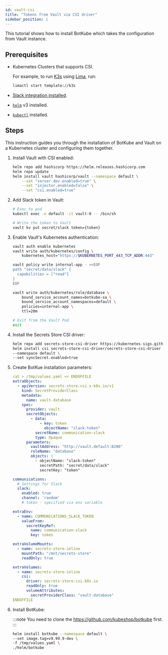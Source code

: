 ```yaml
---
id: vault-csi
title: "Tokens from Vault via CSI driver"
sidebar_position: 1
---
```


This tutorial shows how to install BotKube which takes the configuration from Vault instance.

## Prerequisites

- Kubernetes Clusters that supports CSI.

  For example, to run [K3s](https://k3s.io/) using [Lima](https://github.com/lima-vm/lima), run:

  ```bash
  limactl start template://k3s
  ```

- [Slack integration installed](../../installation/slack/#install-botkube-slack-app-to-your-slack-workspace).
- [`helm`](https://helm.sh/docs/intro/install/) v3 installed.
- [`kubectl`](https://kubernetes.io/docs/tasks/tools/#kubectl) installed.

## Steps

This instruction guides you through the installation of BotKube and Vault on a Kubernetes cluster and configuring them together.

1. Install Vault with CSI enabled:

   ```bash
   helm repo add hashicorp https://helm.releases.hashicorp.com
   helm repo update
   helm install vault hashicorp/vault --namespace default \
       --set "server.dev.enabled=true" \
       --set "injector.enabled=false" \
       --set "csi.enabled=true"
   ```

2. Add Slack token in Vault:

   ```bash
   # Exec to pod
   kubectl exec -n default -it vault-0 -- /bin/sh
   ```

   ```bash
   # Write the token to Vault
   vault kv put secret/slack token={token}
   ```

3. Enable Vault's Kubernetes authentication:

   ```bash
   vault auth enable kubernetes
   vault write auth/kubernetes/config \
       kubernetes_host="https://$KUBERNETES_PORT_443_TCP_ADDR:443"
   ```

   ```bash
   vault policy write internal-app - <<EOF
   path "secret/data/slack" {
     capabilities = ["read"]
   }
   EOF
   ```

   ```bash
   vault write auth/kubernetes/role/database \
       bound_service_account_names=botkube-sa \
       bound_service_account_namespaces=default \
       policies=internal-app \
       ttl=20m
   ```

   ```bash
   # Exit from the Vault Pod
   exit
   ```

4. Install the Secrets Store CSI driver:

   ```bash
   helm repo add secrets-store-csi-driver https://kubernetes-sigs.github.io/secrets-store-csi-driver/charts
   helm install csi secrets-store-csi-driver/secrets-store-csi-driver \
   --namespace default \
   --set syncSecret.enabled=true
   ```

5. Create BotKue installation parameters:

   ```yaml
   cat > /tmp/values.yaml << ENDOFFILE
   extraObjects:
     - apiVersion: secrets-store.csi.x-k8s.io/v1
       kind: SecretProviderClass
       metadata:
         name: vault-database
       spec:
         provider: vault
         secretObjects:
           - data:
               - key: token
                 objectName: "slack-token"
             secretName: communication-slack
             type: Opaque
         parameters:
           vaultAddress: "http://vault.default:8200"
           roleName: "database"
           objects: |
             - objectName: "slack-token"
               secretPath: "secret/data/slack"
               secretKey: "token"

   communications:
     # Settings for Slack
     slack:
       enabled: true
       channel: 'random'
       # token - specified via env variable

   extraEnv:
     - name: COMMUNICATIONS_SLACK_TOKEN
       valueFrom:
         secretKeyRef:
           name: communication-slack
           key: token

   extraVolumeMounts:
     - name: secrets-store-inline
       mountPath: "/mnt/secrets-store"
       readOnly: true

   extraVolumes:
     - name: secrets-store-inline
       csi:
         driver: secrets-store.csi.k8s.io
         readOnly: true
         volumeAttributes:
           secretProviderClass: "vault-database"
   ENDOFFILE
   ```

6. Install BotKube:
   <!--- TODO(https://github.com/kubeshop/botkube/issues/595): replace the version with v0.13.0 once released -->

   :::note
   You need to clone the https://github.com/kubeshop/botkube first.
   :::

   ```bash
   helm install botkube --namespace default \
   --set image.tag=v9.99.9-dev \
   -f /tmp/values.yaml \
   ./helm/botkube
   ```

